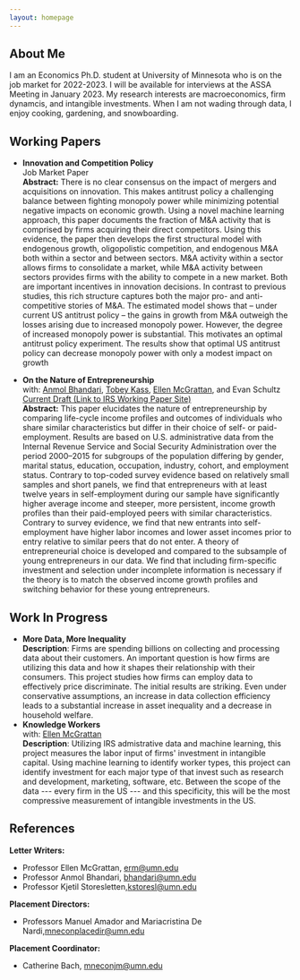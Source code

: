 ```yaml
---
layout: homepage
---
```


## About Me

I am an Economics Ph.D. student at University of Minnesota who is on the job market for 2022-2023. I will be available for interviews at the ASSA Meeting in January 2023. My research interests are macroeconomics, firm dynamcis, and intangible investments. When I am not wading through data, I enjoy cooking, gardening, and snowboarding.


## Working Papers

- **Innovation and Competition Policy**
  <br>
  Job Market Paper
  <br>
  **Abstract:** There is no clear consensus on the impact of mergers and acquisitions on innovation. This makes antitrust policy a challenging balance between fighting monopoly power while minimizing potential negative impacts on economic growth. Using a novel machine learning approach, this paper documents the fraction of M&A activity that is comprised by firms acquiring their direct competitors. Using this evidence, the paper then develops the first structural model with endogenous growth, oligopolistic competition, and endogenous M&A both within a sector and between sectors. M&A activity within a sector allows firms to consolidate a market, while M&A activity between sectors provides firms with the ability to compete in a new market. Both are important incentives in innovation decisions. In contrast to previous studies, this rich structure captures both the major pro- and anti-competitive stories of M&A. The estimated model shows that – under current US antitrust policy – the gains in growth from M&A outweigh the losses arising due to increased monopoly power. However, the degree of increased monopoly power is substantial. This motivates an optimal antitrust policy experiment. The results show that optimal US antitrust policy can decrease monopoly power with only a modest impact on growth

- **On the Nature of Entrepreneurship**
  <br>
  with: [Anmol Bhandari](http://www.bhandarianmol.com), [Tobey Kass](https://sites.google.com/umn.edu/tobeykass/), [Ellen McGrattan](http://users.econ.umn.edu/~erm/), and Evan Schultz
  <br>[Current Draft (Link to IRS Working Paper Site)](https://www.irs.gov/pub/irs-soi/22rpnatureofentrepreneurship.pdf)
  <br>
  **Abstract:** This paper elucidates the nature of entrepreneurship by comparing life-cycle income profiles and outcomes of individuals who share similar characteristics but differ in their choice of self- or paid-employment. Results are based on U.S. administrative data from the Internal Revenue Service and Social Security Administration over the period 2000–2015 for subgroups of the population differing by gender, marital status, education, occupation, industry, cohort, and employment status. Contrary to top-coded survey evidence based on relatively small samples and short panels, we find that entrepreneurs with at least twelve years in self-employment during our sample have significantly higher average income and steeper, more persistent, income growth profiles than their paid-employed peers with similar characteristics. Contrary to survey evidence, we find that new entrants into self-employment have higher labor incomes and lower asset incomes prior to entry relative to similar peers that do not enter. A theory of entrepreneurial choice is developed and compared to the subsample of young entrepreneurs in our data. We find that including firm-specific investment and selection under incomplete information is necessary if the theory is to match the observed income growth profiles and switching behavior for these young entrepreneurs.

## Work In Progress
- **More Data, More Inequality**
  <br>
  **Description**: Firms are spending billions on collecting and processing data about their customers. An important question is how firms are utilizing this data and how it shapes their relationship with their consumers. This project studies how firms can employ data to effectively price discriminate. The initial results are striking. Even under conservative assumptions, an increase in data collection efficiency leads to a substantial increase in asset inequality and a decrease in household welfare. 
  <br>
- **Knowledge Workers**
  <br>
  with: [Ellen McGrattan](http://users.econ.umn.edu/~erm/)
  <br>
  **Description**: Utilizing IRS admistrative data and machine learning, this project measures the labor input of firms' investment in intangible capital. Using machine learning to identify worker types, this project can identify investment for each major type of that invest such as research and development, marketing, software, etc. Between the scope of the data --- every firm in the US --- and this specificity, this will be the most compressive measurement of intangible investments in the US.  

## References
**Letter Writers:**
- Professor Ellen McGrattan, <a href="mailto:erm@umn.edu">erm@umn.edu</a>
- Professor Anmol Bhandari, <a href="mailto:bhandari@umn.edu">bhandari@umn.edu</a>
- Professor Kjetil Storesletten,<a href="mailto:kstoresl@umn.edu">kstoresl@umn.edu</a>

**Placement Directors:**
- Professors Manuel Amador and Mariacristina De Nardi,<a href="mailto:mneconplacedir@umn.edu">mneconplacedir@umn.edu</a>

**Placement Coordinator:**
- Catherine Bach, <a href="mailto:mneconjm@umn.edu">mneconjm@umn.edu</a>
